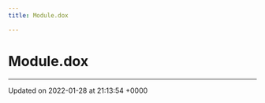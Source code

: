 ```yaml
---
title: Module.dox

---
```


# Module.dox








-------------------------------

Updated on 2022-01-28 at 21:13:54 +0000
